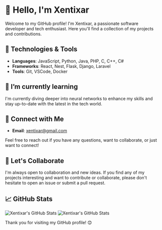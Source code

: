 # 👋 Hello, I'm Xentixar

Welcome to my GitHub profile! I'm Xentixar, a passionate software developer and tech enthusiast. Here you'll find a collection of my projects and contributions.

## 🔧 Technologies & Tools

- **Languages**: JavaScript, Python, Java, PHP, C, C++, C#
- **Frameworks**: React, Nest, Flask, Django, Laravel
- **Tools**: Git, VSCode, Docker

## 🌱 I’m currently learning

I'm currently diving deeper into neural networks to enhance my skills and stay up-to-date with the latest in the tech world.

## 🤝 Connect with Me

- **Email**: xentixar@gmail.com

Feel free to reach out if you have any questions, want to collaborate, or just want to connect!

## 🙌 Let's Collaborate

I'm always open to collaboration and new ideas. If you find any of my projects interesting and want to contribute or collaborate, please don't hesitate to open an issue or submit a pull request.

## 📈 GitHub Stats

![Xentixar's GitHub Stats](https://github-readme-stats.vercel.app/api?username=Xentixar&show_icons=true&hide=contribs)
![Xentixar's GitHub Stats](https://github-readme-stats.vercel.app/api/top-langs/?username=xentixar&layout=compact)

Thank you for visiting my GitHub profile! 😊
